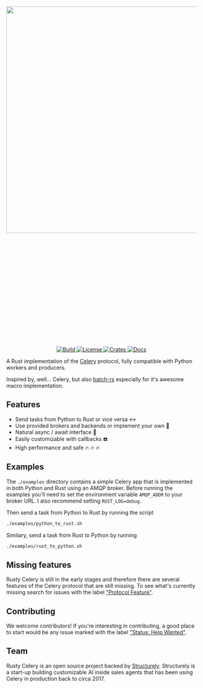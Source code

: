 <p align="center" style="font-size:300px;">
    <br>
    <img src="https://structurely-images.s3-us-west-2.amazonaws.com/logos/rusty-celery.png" width="600"/>
    <br>
<p>
<p align="center">
    <a href="https://github.com/rusty-celery/rusty-celery/actions">
        <img alt="Build" src="https://github.com/rusty-celery/rusty-celery/workflows/CI/badge.svg">
    </a>
    <a href="https://github.com/rusty-celery/rusty-celery/blob/master/LICENSE">
        <img alt="License" src="https://img.shields.io/github/license/rusty-celery/rusty-celery.svg?color=blue&cachedrop">
    </a>
    <a href="https://crates.io/crates/celery">
        <img alt="Crates" src="https://img.shields.io/crates/v/celery.svg?color=blue">
    </a>
    <a href="https://docs.rs/celery/">
        <img alt="Docs" src="https://img.shields.io/badge/docs.rs-API%20docs-blue">
    </a>
</p>

A Rust implementation of the [Celery](https://github.com/celery/celery) protocol, fully compatible with Python workers and producers.

Inspired by, well... Celery, but also [batch-rs](https://github.com/kureuil/batch-rs) especially for it's awesome macro implementation.

## Features

- Send tasks from Python to Rust or vice versa ↔️
- Use provided brokers and backends or implement your own 🔧
- Natural async / await interface 🎇
- Easily customizable with callbacks ☎️
- High performance and safe 🔥 🔥 🔥

## Examples

The `./examples` directory contains a simple Celery app that is implemented in both Python and Rust using an AMQP broker. Before running the examples you'll need to set the environment variable `AMQP_ADDR` to your broker URL. I also recommend setting `RUST_LOG=debug`.

Then send a task from Python to Rust by running the script

```bash
./examples/python_to_rust.sh
```

Similary, send a task from Rust to Python by running

```bash
./examples/rust_to_python.sh
```

## Missing features

Rusty Celery is still in the early stages and therefore there are several features of the Celery protocol that are still missing. To see what's currently missing search for issues with the label ["Protocol Feature"](https://github.com/rusty-celery/rusty-celery/issues?q=is%3Aopen+is%3Aissue+label%3A%22Protocol+Feature%22).

## Contributing

We welcome contributors! If you're interesting in contributing, a good place to start would be any issue marked with the label ["Status: Help Wanted"](https://github.com/rusty-celery/rusty-celery/issues?q=is%3Aopen+is%3Aissue+label%3A%22Status%3A+Help+Wanted%22).

## Team

Rusty Celery is an open source project backed by [Structurely](https://structurely.com/). Structurely is a start-up building customizable AI inside sales agents that has been using Celery in production back to circa 2017.
